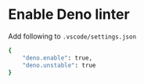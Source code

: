 
# Enable Deno linter

Add following to `.vscode/settings.json`

```sh
{
    "deno.enable": true,
    "deno.unstable": true
}
```